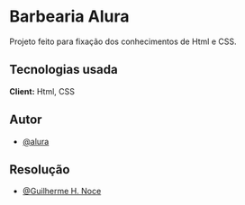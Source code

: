
# Barbearia Alura

Projeto feito para fixação dos conhecimentos de Html e CSS.


## Tecnologias usada

**Client:** Html, CSS
  
## Autor

- [@alura](https://www.alura.com.br/)

## Resolução
- [@Guilherme H. Noce](https://github.com/hidekimva)

  
